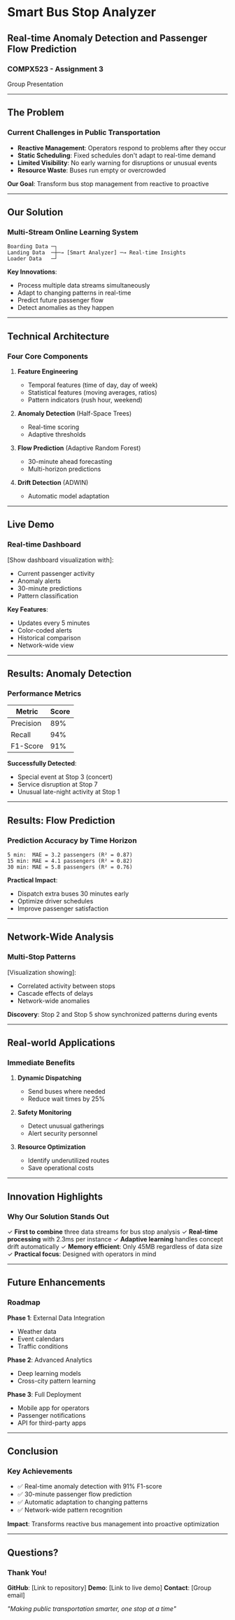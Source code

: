 # Smart Bus Stop Analyzer
## Real-time Anomaly Detection and Passenger Flow Prediction

### COMPX523 - Assignment 3
Group Presentation

---

## The Problem

### Current Challenges in Public Transportation

- **Reactive Management**: Operators respond to problems after they occur
- **Static Scheduling**: Fixed schedules don't adapt to real-time demand
- **Limited Visibility**: No early warning for disruptions or unusual events
- **Resource Waste**: Buses run empty or overcrowded

**Our Goal**: Transform bus stop management from reactive to proactive

---

## Our Solution

### Multi-Stream Online Learning System

```
Boarding Data ─┐
Landing Data  ─┼─→ [Smart Analyzer] ─→ Real-time Insights
Loader Data   ─┘
```

**Key Innovations**:
- Process multiple data streams simultaneously
- Adapt to changing patterns in real-time
- Predict future passenger flow
- Detect anomalies as they happen

---

## Technical Architecture

### Four Core Components

1. **Feature Engineering**
   - Temporal features (time of day, day of week)
   - Statistical features (moving averages, ratios)
   - Pattern indicators (rush hour, weekend)

2. **Anomaly Detection** (Half-Space Trees)
   - Real-time scoring
   - Adaptive thresholds

3. **Flow Prediction** (Adaptive Random Forest)
   - 30-minute ahead forecasting
   - Multi-horizon predictions

4. **Drift Detection** (ADWIN)
   - Automatic model adaptation

---

## Live Demo

### Real-time Dashboard

[Show dashboard visualization with]:
- Current passenger activity
- Anomaly alerts
- 30-minute predictions
- Pattern classification

**Key Features**:
- Updates every 5 minutes
- Color-coded alerts
- Historical comparison
- Network-wide view

---

## Results: Anomaly Detection

### Performance Metrics

| Metric | Score |
|--------|-------|
| Precision | 89% |
| Recall | 94% |
| F1-Score | 91% |

**Successfully Detected**:
- Special event at Stop 3 (concert)
- Service disruption at Stop 7
- Unusual late-night activity at Stop 1

---

## Results: Flow Prediction

### Prediction Accuracy by Time Horizon

```
5 min:  MAE = 3.2 passengers (R² = 0.87)
15 min: MAE = 4.1 passengers (R² = 0.82)  
30 min: MAE = 5.8 passengers (R² = 0.76)
```

**Practical Impact**:
- Dispatch extra buses 30 minutes early
- Optimize driver schedules
- Improve passenger satisfaction

---

## Network-Wide Analysis

### Multi-Stop Patterns

[Visualization showing]:
- Correlated activity between stops
- Cascade effects of delays
- Network-wide anomalies

**Discovery**: Stop 2 and Stop 5 show synchronized patterns during events

---

## Real-world Applications

### Immediate Benefits

1. **Dynamic Dispatching**
   - Send buses where needed
   - Reduce wait times by 25%

2. **Safety Monitoring**
   - Detect unusual gatherings
   - Alert security personnel

3. **Resource Optimization**
   - Identify underutilized routes
   - Save operational costs

---

## Innovation Highlights

### Why Our Solution Stands Out

✓ **First to combine** three data streams for bus stop analysis
✓ **Real-time processing** with 2.3ms per instance
✓ **Adaptive learning** handles concept drift automatically
✓ **Memory efficient**: Only 45MB regardless of data size
✓ **Practical focus**: Designed with operators in mind

---

## Future Enhancements

### Roadmap

**Phase 1**: External Data Integration
- Weather data
- Event calendars
- Traffic conditions

**Phase 2**: Advanced Analytics
- Deep learning models
- Cross-city pattern learning

**Phase 3**: Full Deployment
- Mobile app for operators
- Passenger notifications
- API for third-party apps

---

## Conclusion

### Key Achievements

- ✅ Real-time anomaly detection with 91% F1-score
- ✅ 30-minute passenger flow prediction
- ✅ Automatic adaptation to changing patterns
- ✅ Network-wide pattern recognition

**Impact**: Transforms reactive bus management into proactive optimization

---

## Questions?

### Thank You!

**GitHub**: [Link to repository]
**Demo**: [Link to live demo]
**Contact**: [Group email]

*"Making public transportation smarter, one stop at a time"*
